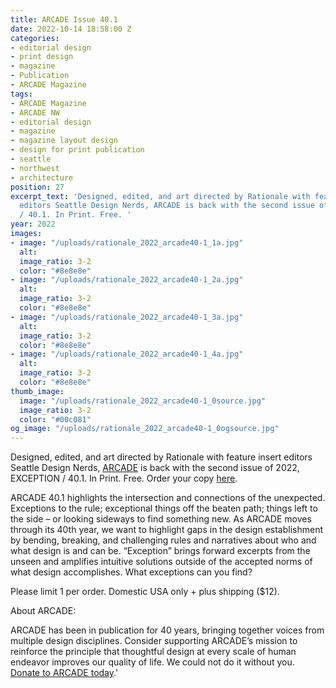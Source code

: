 ```yaml
---
title: ARCADE Issue 40.1
date: 2022-10-14 18:58:00 Z
categories:
- editorial design
- print design
- magazine
- Publication
- ARCADE Magazine
tags:
- ARCADE Magazine
- ARCADE NW
- editorial design
- magazine
- magazine layout design
- design for print publication
- seattle
- northwest
- architecture
position: 27
excerpt_text: 'Designed, edited, and art directed by Rationale with feature insert
  editors Seattle Design Nerds, ARCADE is back with the second issue of 2022, EXCEPTION
  / 40.1. In Print. Free. '
year: 2022
images:
- image: "/uploads/rationale_2022_arcade40-1_1a.jpg"
  alt: 
  image_ratio: 3-2
  color: "#8e8e8e"
- image: "/uploads/rationale_2022_arcade40-1_2a.jpg"
  alt: 
  image_ratio: 3-2
  color: "#8e8e8e"
- image: "/uploads/rationale_2022_arcade40-1_3a.jpg"
  alt: 
  image_ratio: 3-2
  color: "#8e8e8e"
- image: "/uploads/rationale_2022_arcade40-1_4a.jpg"
  alt: 
  image_ratio: 3-2
  color: "#8e8e8e"
thumb_image:
  image: "/uploads/rationale_2022_arcade40-1_0source.jpg"
  image_ratio: 3-2
  color: "#00c081"
og_image: "/uploads/rationale_2022_arcade40-1_0ogsource.jpg"
---
```


Designed, edited, and art directed by Rationale with feature insert editors Seattle Design Nerds, [ARCADE](https://arcadenw.org/) is back with the second issue of 2022, EXCEPTION / 40.1. In Print. Free. 
Order your copy [here](https://rationale-design.com/shop/arcade-40-dot-1/).

ARCADE 40.1 highlights the intersection and connections of the unexpected. Exceptions to the rule; exceptional things off the beaten path; things left to the side – or looking sideways to find something new. As ARCADE moves through its 40th year, we want to highlight gaps in the design establishment by bending, breaking, and challenging rules and narratives about who and what design is and can be. “Exception” brings forward excerpts from the unseen and amplifies intuitive solutions outside of the accepted norms of what design accomplishes. What exceptions can you find?

Please limit 1 per order. Domestic USA only + plus shipping ($12).

About ARCADE:

ARCADE has been in publication for 40 years, bringing together voices from multiple design disciplines. Consider supporting ARCADE’s mission to reinforce the principle that thoughtful design at every scale of human endeavor improves our quality of life. We could not do it without you. [Donate to ARCADE today](https://arcadenw.org/donate).'